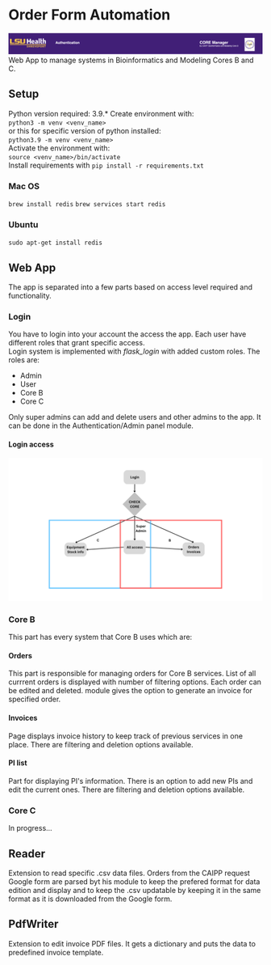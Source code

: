 # Order Form Automation
![Title](docs/title.png)
Web App to manage systems in Bioinformatics and Modeling Cores B and C.

## Setup
Python version required: 3.9.*
Create environment with:    
`python3 -m venv <venv_name>`    
or this for specific version of python installed:    
`python3.9 -m venv <venv_name>`   
Activate the environment with:    
`source <venv_name>/bin/activate`    
Install requirements with 
`pip install -r requirements.txt`   

### Mac OS
`brew install redis`
`brew services start redis`

### Ubuntu
`sudo apt-get install redis`

## Web App
The app is separated into a few parts based on access level required and functionality.   
### Login
You have to login into your account the access the app. Each user have different roles that grant specific access.   
Login system is implemented with *flask_login* with added custom roles. The roles are:   
- Admin
- User
- Core B
- Core C
   
Only super admins can add and delete users and other admins to the app. It can be done in the Authentication/Admin panel module. 

#### Login access
![App flow](docs/Core_App_entry_flow.png)
   
### Core B
This part has every system that Core B uses which are:   
#### Orders
This part is responsible for managing orders for Core B services. List of all currrent orders is displayed with number of filtering options. Each order can be edited and deleted. module gives the option to generate an invoice for specified order.
#### Invoices
Page displays invoice history to keep track of previous services in one place. There are filtering and deletion options available.
#### PI list
Part for displaying PI's information. There is an option to add new PIs and edit the current ones. There are filtering and deletion options available.
   
### Core C
In progress...

## Reader
Extension to read specific .csv data files. Orders from the CAIPP request Google form are parsed byt his module to keep the prefered format for data edition and display and to keep the .csv updatable by keeping it in the same format as it is downloaded from the Google form.  

## PdfWriter
Extension to edit invoice PDF files. It gets a dictionary and puts the data to predefined invoice template.   